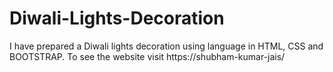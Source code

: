 # Diwali-Lights-Decoration
I have prepared a Diwali lights decoration using language in HTML, CSS and BOOTSTRAP. To see the website visit https://shubham-kumar-jais/
